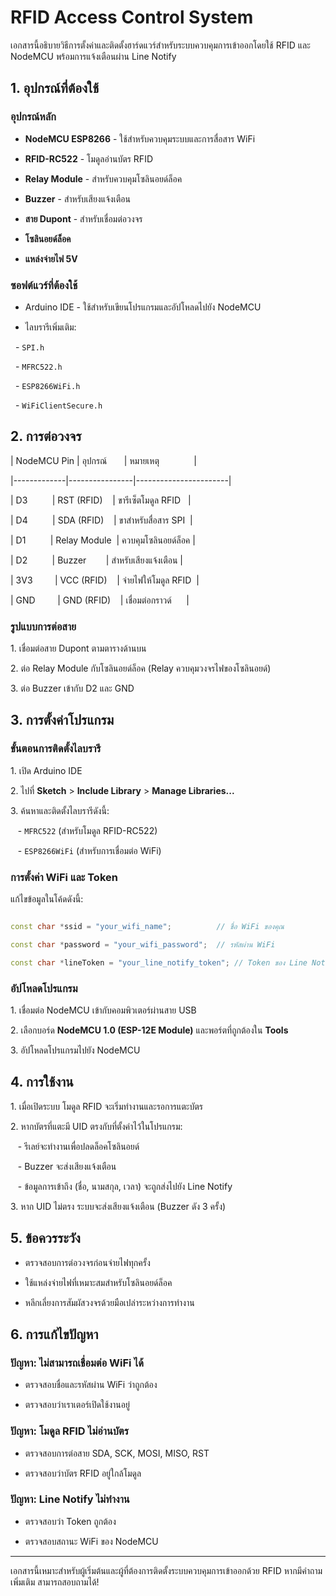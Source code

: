 # RFID Access Control System

เอกสารนี้อธิบายวิธีการตั้งค่าและติดตั้งฮาร์ดแวร์สำหรับระบบควบคุมการเข้าออกโดยใช้ RFID และ NodeMCU พร้อมการแจ้งเตือนผ่าน Line Notify

## 1. อุปกรณ์ที่ต้องใช้

### อุปกรณ์หลัก

- **NodeMCU ESP8266** - ใช้สำหรับควบคุมระบบและการสื่อสาร WiFi

- **RFID-RC522** - โมดูลอ่านบัตร RFID

- **Relay Module** - สำหรับควบคุมโซลินอยด์ล็อค

- **Buzzer** - สำหรับเสียงแจ้งเตือน

- **สาย Dupont** - สำหรับเชื่อมต่อวงจร

- **โซลินอยด์ล็อค**

- **แหล่งจ่ายไฟ 5V**

### ซอฟต์แวร์ที่ต้องใช้

- Arduino IDE - ใช้สำหรับเขียนโปรแกรมและอัปโหลดไปยัง NodeMCU

- ไลบรารีเพิ่มเติม:

  - `SPI.h`

  - `MFRC522.h`

  - `ESP8266WiFi.h`

  - `WiFiClientSecure.h`

## 2. การต่อวงจร

| NodeMCU Pin | อุปกรณ์       | หมายเหตุ              |

|-------------|----------------|-----------------------|

| D3          | RST (RFID)    | ขารีเซ็ตโมดูล RFID   |

| D4          | SDA (RFID)    | ขาสำหรับสื่อสาร SPI  |

| D1          | Relay Module  | ควบคุมโซลินอยด์ล็อค |

| D2          | Buzzer        | สำหรับเสียงแจ้งเตือน |

| 3V3         | VCC (RFID)    | จ่ายไฟให้โมดูล RFID  |

| GND         | GND (RFID)    | เชื่อมต่อกราวด์      |

### รูปแบบการต่อสาย

1\. เชื่อมต่อสาย Dupont ตามตารางด้านบน

2\. ต่อ Relay Module กับโซลินอยด์ล็อค (Relay ควบคุมวงจรไฟของโซลินอยด์)

3\. ต่อ Buzzer เข้ากับ D2 และ GND

## 3. การตั้งค่าโปรแกรม

### ขั้นตอนการติดตั้งไลบรารี

1\. เปิด Arduino IDE

2\. ไปที่ **Sketch** > **Include Library** > **Manage Libraries...**

3\. ค้นหาและติดตั้งไลบรารีดังนี้:

   - `MFRC522` (สำหรับโมดูล RFID-RC522)

   - `ESP8266WiFi` (สำหรับการเชื่อมต่อ WiFi)

### การตั้งค่า WiFi และ Token

แก้ไขข้อมูลในโค้ดดังนี้:

```cpp

const char *ssid = "your_wifi_name";          // ชื่อ WiFi ของคุณ

const char *password = "your_wifi_password";  // รหัสผ่าน WiFi

const char *lineToken = "your_line_notify_token"; // Token ของ Line Notify

```

### อัปโหลดโปรแกรม

1\. เชื่อมต่อ NodeMCU เข้ากับคอมพิวเตอร์ผ่านสาย USB

2\. เลือกบอร์ด **NodeMCU 1.0 (ESP-12E Module)** และพอร์ตที่ถูกต้องใน **Tools**

3\. อัปโหลดโปรแกรมไปยัง NodeMCU

## 4. การใช้งาน

1\. เมื่อเปิดระบบ โมดูล RFID จะเริ่มทำงานและรอการแตะบัตร

2\. หากบัตรที่แตะมี UID ตรงกับที่ตั้งค่าไว้ในโปรแกรม:

   - รีเลย์จะทำงานเพื่อปลดล็อคโซลินอยด์

   - Buzzer จะส่งเสียงแจ้งเตือน

   - ข้อมูลการเข้าถึง (ชื่อ, นามสกุล, เวลา) จะถูกส่งไปยัง Line Notify

3\. หาก UID ไม่ตรง ระบบจะส่งเสียงแจ้งเตือน (Buzzer ดัง 3 ครั้ง)

## 5. ข้อควรระวัง

- ตรวจสอบการต่อวงจรก่อนจ่ายไฟทุกครั้ง

- ใช้แหล่งจ่ายไฟที่เหมาะสมสำหรับโซลินอยด์ล็อค

- หลีกเลี่ยงการสัมผัสวงจรด้วยมือเปล่าระหว่างการทำงาน

## 6. การแก้ไขปัญหา

### ปัญหา: ไม่สามารถเชื่อมต่อ WiFi ได้

- ตรวจสอบชื่อและรหัสผ่าน WiFi ว่าถูกต้อง

- ตรวจสอบว่าเราเตอร์เปิดใช้งานอยู่

### ปัญหา: โมดูล RFID ไม่อ่านบัตร

- ตรวจสอบการต่อสาย SDA, SCK, MOSI, MISO, RST

- ตรวจสอบว่าบัตร RFID อยู่ใกล้โมดูล

### ปัญหา: Line Notify ไม่ทำงาน

- ตรวจสอบว่า Token ถูกต้อง

- ตรวจสอบสถานะ WiFi ของ NodeMCU

---

เอกสารนี้เหมาะสำหรับผู้เริ่มต้นและผู้ที่ต้องการติดตั้งระบบควบคุมการเข้าออกด้วย RFID หากมีคำถามเพิ่มเติม สามารถสอบถามได้!
